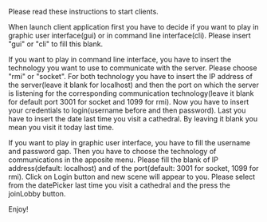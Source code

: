 Please read these instructions to start clients.

When launch client application first you have to decide if you want to play in graphic user interface(gui) or
in command line interface(cli). Please insert "gui" or "cli" to fill this blank.

If you want to play in command line interface, you have to insert the technology you want to use to communicate with
the server. Please choose "rmi" or "socket".
For both technology you have to insert the IP address of the server(leave it blank for localhost) and then the port
on which the server is listening for the corresponding communication technology(leave it blank for default port 3001
for socket and 1099 for rmi).
Now you have to insert your credentials to login(username before and then password).
Last you have to insert the date last time you visit a cathedral. By leaving it blank you mean you visit it today
last time.

If you want to play in graphic user interface, you have to fill the username and password gap. Then you have to choose
the technology of communications in the apposite menu. Please fill the blank of IP address(default: localhost) and of
the port(default: 3001 for socket, 1099 for rmi). Click on Login button and new scene will appear to you. Please
select from the datePicker last time you visit a cathedral and the press the joinLobby button. 

Enjoy!
